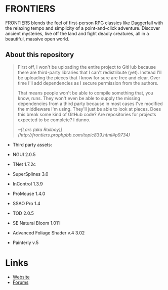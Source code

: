 # FRONTIERS
FRONTIERS blends the feel of first-person RPG classics like Daggerfall with the
relaxing tempo and simplicity of a point-and-click adventure. Discover ancient
mysteries, live off the land and fight deadly creatures, all in a beautiful,
massive open world.

## About this repository

> First off, I won't be uploading the entire project to GitHub because there
> are third-party libraries that I can't redistribute (yet). Instead I'll be
> uploading the pieces that I know for sure are free and clear. Over time I'll
> add dependencies as I secure permission from the authors.
>
> That means people won't be able to compile something that, you know, runs.
> They won't even be able to supply the missing dependencies from a third party
> because in most cases I've modified the middleware I'm using. They'll just be
> able to look at pieces. Does this break some kind of GitHub code? Are
> repositories for projects expected to be complete? I dunno.
>
> <cite>
> ~[Lars (aka Railboy)](http://frontiers.prophpbb.com/topic839.html#p9734)
> </cite>

* Third party assets:

* NGUI 2.0.5
* TNet 1.7.2c
* SuperSplines 3.0
* InControl 1.3.9
* ProMouse 1.4.0
* SSAO Pro 1.4
* TOD 2.0.5
* SE Natural Bloom 1.011
* Advanced Foliage Shader v.4 3.02
* Painterly v.5


# Links
* [Website](http://explore-frontiers.com/)
* [Forums](http://frontiers.prophpbb.com/)
